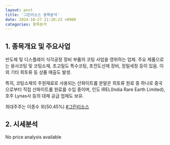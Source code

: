 ```yaml
---
layout: post
title: '그린리소스 종목분석'
date: 2024-10-27 21:20:23 +0900
categories: 종목분석
---
```


## 1. 종목개요 및 주요사업

반도체 및 디스플레이 식각공정 장비 부품의 코팅 사업을 영위하는 업체. 주요 제품으로는 용사코팅 및 코팅소재, 초고밀도 특수코팅, 초전도선재 장비, 정밀세정 등이 있음. 이 외 기타 희토류 등 상품 매출도 발생. 

특히, 코팅소재의 주원재료로 사용되는 산화이트륨 분말은 희토류 원료 중 하나로 중국으로부터 직접 산화이트륨 원료를 수입 중이며, 인도 IREL(India Rare Earth Limited), 호주 Lynas사 등의 대체 공급 업체도 보유.

최대주주는 이종수 외(50.45%)
[#그린리소스](#)

## 2. 시세분석

No price analysis available
